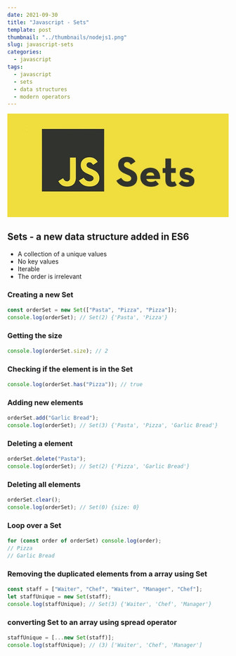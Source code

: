 ```yaml
---
date: 2021-09-30
title: "Javascript - Sets"
template: post
thumbnail: "../thumbnails/nodejs1.png"
slug: javascript-sets
categories:
  - javascript
tags:
  - javascript
  - sets
  - data structures
  - modern operators
---
```


<img src="../images/sets.png" alt="Event Loop Diagram"/>

## Sets - a new data structure added in ES6

- A collection of a unique values
- No key values
- Iterable
- The order is irrelevant

### Creating a new Set

```javascript
const orderSet = new Set(["Pasta", "Pizza", "Pizza"]);
console.log(orderSet); // Set(2) {'Pasta', 'Pizza'}
```

### Getting the size

```javascript
console.log(orderSet.size); // 2
```

### Checking if the element is in the Set

```javascript
console.log(orderSet.has("Pizza")); // true
```

### Adding new elements

```javascript
orderSet.add("Garlic Bread");
console.log(orderSet); // Set(3) {'Pasta', 'Pizza', 'Garlic Bread'}
```

### Deleting a element

```javascript
orderSet.delete("Pasta");
console.log(orderSet); // Set(2) {'Pizza', 'Garlic Bread'}
```

### Deleting all elements

```javascript
orderSet.clear();
console.log(orderSet); // Set(0) {size: 0}
```

### Loop over a Set

```javascript
for (const order of orderSet) console.log(order);
// Pizza
// Garlic Bread
```

### Removing the duplicated elements from a array using Set

```javascript
const staff = ["Waiter", "Chef", "Waiter", "Manager", "Chef"];
let staffUnique = new Set(staff);
console.log(staffUnique); // Set(3) {'Waiter', 'Chef', 'Manager'}
```

### converting Set to an array using spread operator

```javascript
staffUnique = [...new Set(staff)];
console.log(staffUnique); // (3) ['Waiter', 'Chef', 'Manager']
```
